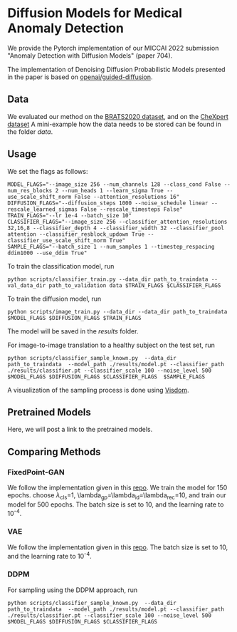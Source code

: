 # Diffusion Models for Medical Anomaly Detection

We provide the Pytorch implementation of our MICCAI 2022 submission "Anomaly Detection with Diffusion Models" (paper 704).


The implementation of Denoising Diffusion Probabilistic Models presented in the paper is based on [openai/guided-diffusion](https://github.com/openai/guided-diffusion).


## Data

We evaluated our method on the [BRATS2020 dataset](https://www.med.upenn.edu/cbica/brats2020/data.html), and on the [CheXpert dataset](https://stanfordmlgroup.github.io/competitions/chexpert/)
A mini-example how the data needs to be stored can be found in the folder *data*.

## Usage

We set the flags as follows:
```
MODEL_FLAGS="--image_size 256 --num_channels 128 --class_cond False --num_res_blocks 2 --num_heads 1 --learn_sigma True --use_scale_shift_norm False --attention_resolutions 16"
DIFFUSION_FLAGS="--diffusion_steps 1000 --noise_schedule linear --rescale_learned_sigmas False --rescale_timesteps False"
TRAIN_FLAGS="--lr 1e-4 --batch_size 10"
CLASSIFIER_FLAGS="--image_size 256 --classifier_attention_resolutions 32,16,8 --classifier_depth 4 --classifier_width 32 --classifier_pool attention --classifier_resblock_updown True --classifier_use_scale_shift_norm True"
SAMPLE_FLAGS="--batch_size 1 --num_samples 1 --timestep_respacing ddim1000 --use_ddim True"
```
To train the classification model, run
```
python scripts/classifier_train.py --data_dir path_to_traindata --val_data_dir path_to_validation data $TRAIN_FLAGS $CLASSIFIER_FLAGS
```
To train the diffusion model, run
```
python scripts/image_train.py --data_dir --data_dir path_to_traindata  $MODEL_FLAGS $DIFFUSION_FLAGS $TRAIN_FLAGS
```
The model will be saved in the *results* folder.

For image-to-image translation to a healthy subject on the test set, run
```
python scripts/classifier_sample_known.py  --data_dir path_to_traindata  --model_path ./results/model.pt --classifier_path ./results/classifier.pt --classifier_scale 100 --noise_level 500 $MODEL_FLAGS $DIFFUSION_FLAGS $CLASSIFIER_FLAGS  $SAMPLE_FLAGS 
```
A visualization of the sampling process is done using [Visdom](https://github.com/fossasia/visdom).

## Pretrained Models

Here, we will post a link to the pretrained models.

## Comparing Methods

### FixedPoint-GAN

We follow the implementation given in this [repo](https://github.com/mahfuzmohammad/Fixed-Point-GAN). We train the model for 150 epochs.  choose $\lambda$<sub>cls</sub>=1, \lambda<sub>gp</sub>=\lambda<sub>id</sub>=\lambda<sub>rec</sub>=10,  and train our model for 500 epochs. The batch size is set to 10, and the learning rate to 10<sup>-4</sup>.

### VAE

We follow the implementation given in this [repo](https://github.com/aubreychen9012/cAAE).  The batch size is set to 10, and the learning rate to 10<sup>-4</sup>.


### DDPM
For sampling using the DDPM approach, run 
```
python scripts/classifier_sample_known.py  --data_dir path_to_traindata  --model_path ./results/model.pt --classifier_path ./results/classifier.pt --classifier_scale 100 --noise_level 500 $MODEL_FLAGS $DIFFUSION_FLAGS $CLASSIFIER_FLAGS 
```
